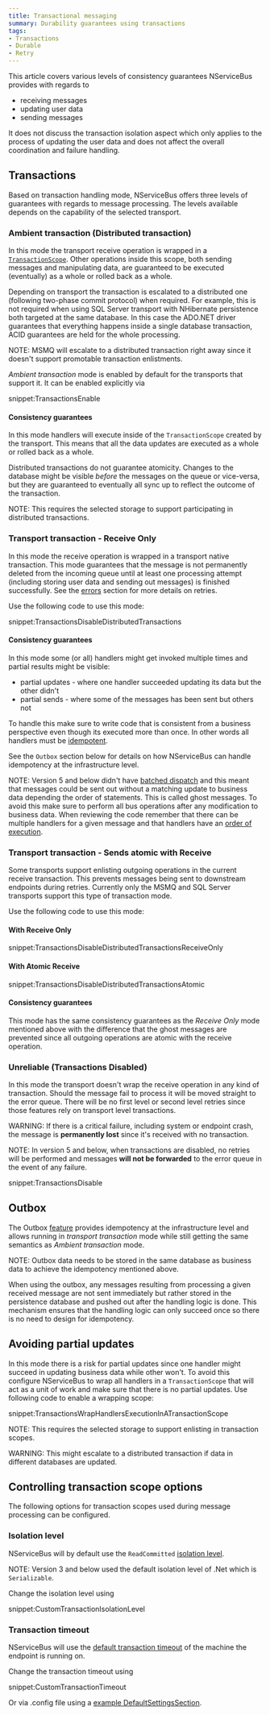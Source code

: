 ```yaml
---
title: Transactional messaging
summary: Durability guarantees using transactions
tags:
- Transactions
- Durable
- Retry
---
```


This article covers various levels of consistency guarantees NServiceBus provides with regards to

* receiving messages
* updating user data
* sending messages

It does not discuss the transaction isolation aspect which only applies to the process of updating the user data and does not affect the overall coordination and failure handling.


## Transactions

Based on transaction handling mode, NServiceBus offers three levels of guarantees with regards to message processing. The levels available depends on the capability of the selected transport.


### Ambient transaction (Distributed transaction)

In this mode the transport receive operation is wrapped in a [`TransactionScope`](http://msdn.microsoft.com/en-us/library/system.transactions.transactionscope). Other operations inside this scope, both sending messages and manipulating data, are guaranteed to be executed (eventually) as a whole or rolled back as a whole.

Depending on transport the transaction is escalated to a distributed one (following two-phase commit protocol) when required. For example, this is not required when using SQL Server transport with NHibernate persistence both targeted at the same database. In this case the ADO.NET driver guarantees that everything happens inside a single database transaction, ACID guarantees are held for the whole processing.

NOTE: MSMQ will escalate to a distributed transaction right away since it doesn't support promotable transaction enlistments.

*Ambient transaction* mode is enabled by default for the transports that support it. It can be enabled explicitly via

snippet:TransactionsEnable


#### Consistency guarantees

In this mode handlers will execute inside of the `TransactionScope` created by the transport. This means that all the data updates are executed as a whole or rolled back as a whole.

Distributed transactions do not guarantee atomicity. Changes to the database might be visible *before* the messages on the queue or vice-versa, but they are guaranteed to eventually all sync up to reflect the outcome of the transaction.

NOTE: This requires the selected storage to support participating in distributed transactions.


### Transport transaction - Receive Only

In this mode the receive operation is wrapped in a transport native transaction. This mode guarantees that the message is not permanently deleted from the incoming queue until at least one processing attempt (including storing user data and sending out messages) is finished successfully. See the [errors](/nservicebus/errors) section for more details on retries.

Use the following code to use this mode:

snippet:TransactionsDisableDistributedTransactions


#### Consistency guarantees

In this mode some (or all) handlers might get invoked multiple times and partial results might be visible:

 * partial updates - where one handler succeeded updating its data but the other didn't
 * partial sends - where some of the messages has been sent but others not

To handle this make sure to write code that is consistent from a business perspective even though its executed more than once. In other words all handlers must be [idempotent](/nservicebus/concept-overview.md#idempotence).

See the `Outbox` section below for details on how NServiceBus can handle idempotency at the infrastructure level.

NOTE: Version 5 and below didn't have [batched dispatch](/nservicebus/messaging/batched-dispatch.md) and this meant that messages could be sent out without a matching update to business data depending the order of statements. This is called ghost messages. To avoid this make sure to perform all bus operations after any modification to business data. When reviewing the code remember that there can be multiple handlers for a given message and that handlers have an [order of execution](/nservicebus/handlers/handler-ordering.md).


### Transport transaction - Sends atomic with Receive

Some transports support enlisting outgoing operations in the current receive transaction. This prevents messages being sent to downstream endpoints during retries. Currently only the MSMQ and SQL Server transports support this type of transaction mode.

Use the following code to use this mode:


#### With Receive Only

snippet:TransactionsDisableDistributedTransactionsReceiveOnly


#### With Atomic Receive

snippet:TransactionsDisableDistributedTransactionsAtomic


#### Consistency guarantees

This mode has the same consistency guarantees as the *Receive Only* mode mentioned above with the difference that the ghost messages are prevented since all outgoing operations are atomic with the receive operation.


### Unreliable (Transactions Disabled)

In this mode the transport doesn't wrap the receive operation in any kind of transaction. Should the message fail to process it will be moved straight to the error queue. There will be no first level or second level retries since those features rely on transport level transactions.

WARNING: If there is a critical failure, including system or endpoint crash, the message is **permanently lost** since it's received with no transaction.

NOTE: In version 5 and below, when transactions are disabled, no retries will be performed and messages **will not be forwarded** to the error queue in the event of any failure.

snippet:TransactionsDisable


## Outbox

The Outbox [feature](/nservicebus/outbox) provides idempotency at the infrastructure level and allows running in *transport transaction* mode while still getting the same semantics as *Ambient transaction* mode.

NOTE: Outbox data needs to be stored in the same database as business data to achieve the idempotency mentioned above.

When using the outbox, any messages resulting from processing a given received message are not sent immediately but rather stored in the persistence database and pushed out after the handling logic is done. This mechanism ensures that the handling logic can only succeed once so there is no need to design for idempotency.


## Avoiding partial updates

In this mode there is a risk for partial updates since one handler might succeed in updating business data while other won't. To avoid this configure NServiceBus to wrap all handlers in a `TransactionScope` that will act as a unit of work and make sure that there is no partial updates. Use following code to enable a wrapping scope:

snippet:TransactionsWrapHandlersExecutionInATransactionScope

NOTE: This requires the selected storage to support enlisting in transaction scopes.

WARNING: This might escalate to a distributed transaction if data in different databases are updated.


## Controlling transaction scope options

The following options for transaction scopes used during message processing can be configured.


### Isolation level

NServiceBus will by default use the `ReadCommitted` [isolation level](https://msdn.microsoft.com/en-us/library/system.transactions.isolationlevel).

NOTE: Version 3 and below used the default isolation level of .Net which is `Serializable`.

Change the isolation level using

snippet:CustomTransactionIsolationLevel


### Transaction timeout

NServiceBus will use the [default transaction timeout](https://msdn.microsoft.com/en-us/library/system.transactions.transactionmanager.defaulttimeout) of the machine the endpoint is running on.

Change the transaction timeout using

snippet:CustomTransactionTimeout

Or via .config file using a [example DefaultSettingsSection](https://msdn.microsoft.com/en-us/library/system.transactions.configuration.defaultsettingssection.aspx#Anchor_5).